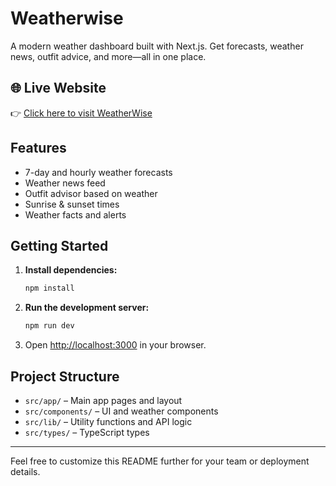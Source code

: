 # Weatherwise

A modern weather dashboard built with Next.js. Get forecasts, weather news, outfit advice, and more—all in one place.
## 🌐 Live Website
👉 [Click here to visit WeatherWise](https://weatherwise-yy.netlify.app/)


## Features
- 7-day and hourly weather forecasts
- Weather news feed
- Outfit advisor based on weather
- Sunrise & sunset times
- Weather facts and alerts

## Getting Started

1. **Install dependencies:**
   ```bash
   npm install
   ```
2. **Run the development server:**
   ```bash
   npm run dev
   ```
3. Open [http://localhost:3000](http://localhost:3000) in your browser.

## Project Structure
- `src/app/` – Main app pages and layout
- `src/components/` – UI and weather components
- `src/lib/` – Utility functions and API logic
- `src/types/` – TypeScript types

---

Feel free to customize this README further for your team or deployment details.
